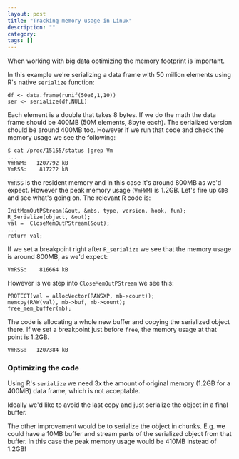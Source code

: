 ```yaml
---
layout: post
title: "Tracking memory usage in Linux"
description: ""
category:
tags: []
---
```


When working with big data optimizing the memory footprint is important.

In this example we're serializing a data frame with 50 million elements using R's native `serialize` function:

    df <- data.frame(runif(50e6,1,10))
    ser <- serialize(df,NULL)

Each element is a double that takes 8 bytes. If we do the math the data frame should be 400MB (50M elements, 8byte each). The serialized version should be around 400MB too. However if we run that code and check the memory usage we see the following:

    $ cat /proc/15155/status |grep Vm
    ...
    VmHWM:	 1207792 kB
    VmRSS:	  817272 kB

`VmRSS` is the resident memory and in this case it's around 800MB as we'd expect. However the peak memory usage (`VmHWM`) is 1.2GB. Let's fire up `GDB` and see what's going on. The relevant R code is:

    InitMemOutPStream(&out, &mbs, type, version, hook, fun);
    R_Serialize(object, &out);
    val =  CloseMemOutPStream(&out);
    ...
    return val;

If we set a breakpoint right after `R_serialize` we see that the memory usage is around 800MB, as we'd expect:

    VmRSS:	  816664 kB

However is we step into `CloseMemOutPStream` we see this:

    PROTECT(val = allocVector(RAWSXP, mb->count));
    memcpy(RAW(val), mb->buf, mb->count);
    free_mem_buffer(mb);

The code is allocating a whole new buffer and copying the serialized object there. If we set a breakpoint just before `free`, the memory usage at that point is 1.2GB.

    VmRSS:	 1207384 kB

### Optimizing the code

Using R's `serialize` we need 3x the amount of original memory (1.2GB for a 400MB) data frame, which is not acceptable.

Ideally we'd like to avoid the last copy and just serialize the object in a final buffer.

The other improvement would be to serialize the object in chunks. E.g. we could have a 10MB buffer and stream parts of the serialized object from that buffer. In this case the peak memory usage would be 410MB instead of 1.2GB!
